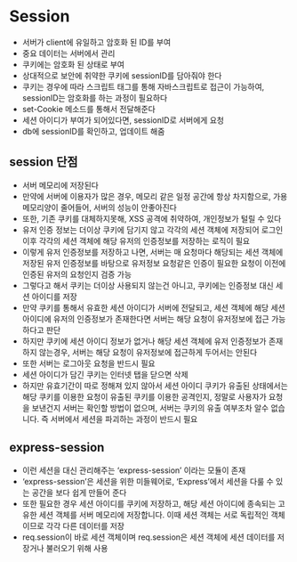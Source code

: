 # Session

* 서버가 client에 유일하고 암호화 된 ID를 부여
* 중요 데이터는 서버에서 관리
* 쿠키에는 암호화 된 상태로 부여
* 상대적으로 보안에 취약한 쿠키에 sessionID를 담아줘야 한다
* 쿠키는 경우에 따라 스크립트 태그를 통해 자바스크립트로 접근이 가능하여, sessionID는 암호화를 하는 과정이 필요하다
* set-Cookie 메소드를 통해서 전달해준다
* 세션 아이디가 부여가 되어있다면, sessionID로 서버에게 요청
* db에 sessionID를 확인하고, 업데이트 해줌
## session 단점
* 서버 메모리에 저장된다
* 만약에 서버에 이용자가 많은 경우, 메모리 같은 일정 공간에 항상 차지함으로, 가용메모리양이 줄어들어, 서버의 성능이 안좋아진다
* 또한, 기존 쿠키를 대체하지못해, XSS 공격에 취약하여, 개인정보가 털릴 수 있다
* 유저 인증 정보는 더이상 쿠키에 담기지 않고 각각의 세션 객체에 저장되어 로그인 이후 각각의 세션 객체에 해당 유저의 인증정보를 저장하는 로직이 필요
* 이렇게 유저 인증정보를 저장하고 나면, 서버는 매 요청마다 해당되는 세션 객체에 저장된 유저 인증정보를 바탕으로 유저정보 요청같은 인증이 필요한 요청이 이전에 인증된 유저의 요청인지 검증 가능
* 그렇다고 해서 쿠키는 더이상 사용되지 않는건 아니고, 쿠키에는 인증정보 대신 세션 아이디를 저장
* 만약 쿠키를 통해서 유효한 세션 아이디가 서버에 전달되고, 세션 객체에 해당 세션 아이디에 유저의 인증정보가 존재한다면 서버는 해당 요청이 유저정보에 접근 가능하다고 판단
* 하지만 쿠키에 세션 아이디 정보가 없거나 해당 세션 객체에 유저 인증정보가 존재하지 않는경우, 서버는 해당 요청이 유저정보에 접근하게 두어서는 안된다
* 또한 서버는 로그아웃 요청을 반드시 필요
* 세션 아이디가 담긴 쿠키는 인터넷 탭을 닫으면 삭제
* 하지만 유효기간이 따로 정해져 있지 않아서 세션 아이디 쿠키가 유출된 상태에서는 해당 쿠키를 이용한 요청이 유출된 쿠키를 이용한 공격인지, 정말로 사용자가 요청을 보낸건지 서버는 확인할 방법이 없으며, 서버는 쿠키의 유출 여부조차 알수 없습니다. 즉 서버에서 세션을 파괴하는 과정이 반드시 필요
## express-session
* 이런 세션을 대신 관리해주는 ‘express-session’ 이라는 모듈이 존재
* ‘express-session’은 세션을 위한 미들웨어로, ‘Express’에서 세션을 다룰 수 있는 공간을 보다 쉽게 만들어 준다
* 또한 필요한 경우 세션 아이디를 쿠키에 저장하고, 해당 세션 아이디에 종속되는 고유한 세션 객체를 서버 메모리에 저장합니다. 이때 세션 객체는 서로 독립적인 객체이므로 각각 다른 데이터를 저장
* req.session이 바로 세션 객체이며 req.session은 세션 객체에 세션 데이터를 저장거나 불러오기 위해 사용